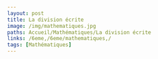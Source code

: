 ```yaml
---
layout: post
title: La division écrite
image: /img/mathematiques.jpg
paths: Accueil/Mathématiques/La division écrite
links: /6eme,/6eme/mathematiques,/
tags: [Mathématiques]
---
```


